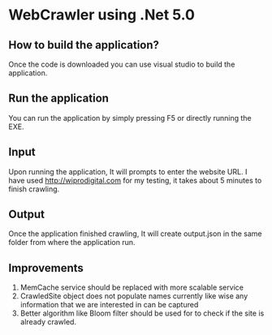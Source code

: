 # WebCrawler using .Net 5.0
## How to build the application?
<p>Once the code is downloaded you can use visual studio to build the application.</p>

## Run the application
You can run the application by simply pressing F5 or directly running the EXE.

## Input
Upon running the application, It will prompts to enter the website URL. I have used http://wiprodigital.com for my testing, it takes about 5 minutes to finish crawling. 

## Output
Once the application finished crawling, It will create output.json in the same folder from where the application run.

## Improvements
1. MemCache service should be replaced with more scalable service
2. CrawledSite object does not populate names currently like wise any information that we are interested in can be captured
3. Better algorithm like Bloom filter should be used for to check if the site is already crawled.
